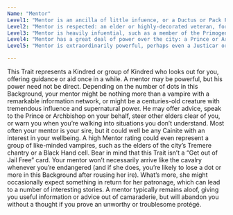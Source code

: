 ```yaml
---
Name: "Mentor"
Level1: "Mentor is an ancilla of little infuence, or a Ductus or Pack Priest."
Level2: "Mentor is respected: an elder or highly-decorated veteran, for instance."
Level3: "Mentor is heavily infuential, such as a member of the Primogen or a Bishop."
Level4: "Mentor has a great deal of power over the city: a Prince or Archbishop, for example."
Level5: "Mentor is extraordinarily powerful, perhaps even a Justicar or Cardinal."

---
```


This Trait represents a Kindred or group of Kindred who looks out for you, offering guidance or aid once in a while. A mentor may be powerful, but his power need not be direct. Depending on the number of dots in this Background, your mentor might be nothing more than a vampire with a remarkable information network, or might be a centuries-old creature with tremendous influence and supernatural power. He may offer advice, speak to the Prince or Archbishop on your behalf, steer other elders clear of you, or warn you when you’re walking into situations you don’t understand. Most often your mentor is your sire, but it could well be any Cainite with an interest in your wellbeing. A high Mentor rating could even represent a group of like-minded vampires, such as the elders of the city’s Tremere chantry or a Black Hand cell. Bear in mind that this Trait isn’t a “Get out of Jail Free” card. Your mentor won’t necessarily arrive like the cavalry whenever you’re endangered (and if she does, you’re likely to lose a dot or more in this Background after rousing her ire). What’s more, she might occasionally expect something in return for her patronage, which can lead to a number of interesting stories. A mentor typically remains aloof, giving you useful information or advice out of camaraderie, but will abandon you without a thought if you prove an unworthy or troublesome protégé.
